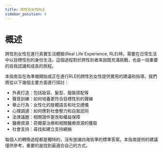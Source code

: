 ```yaml
---
title: 跨性別女性RLE
sidebar_position: 4
---
```

# 概述

跨性別女性在進行真實生活體驗(Real Life Experience, RLE)時，需要在日常生活中以目標性別的身份生活。這個過程對於跨性別者來說既充滿挑戰，也是一段重要的自我認識和成長的旅程。

本指南旨在為準備開始或正在進行RLE的跨性別女性提供實用的建議和指導。我們將從以下幾個主要方面進行探討：

- 外表打造：包括妝容、髮型、服裝搭配等
- 聲音訓練：如何培養更符合目標性別的聲線
- 舉止行為：女性化的肢體語言和社交禮儀
- 心理調適：如何應對社會壓力和自我認同
- 法律議題：相關證件更改和權益保障
- 醫療資源：荷爾蒙治療和相關醫療資源的獲取
- 社會支持：尋找和建立支持網絡

每個人的轉換過程都是獨特的，沒有放諸四海皆準的標準答案。本指南提供的建議僅供參考，重要的是找到最適合自己的方式。